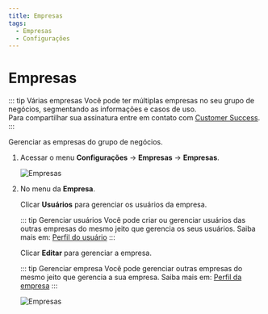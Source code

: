 ```yaml
---
title: Empresas
tags:
  - Empresas
  - Configurações
---
```


# Empresas

::: tip Várias empresas
Você pode ter múltiplas empresas no seu grupo de negócios, segmentando as informações e casos de uso.<br>
Para compartilhar sua assinatura entre em contato com [Customer Success](mailto:cs@phishx.io).
:::

Gerenciar as empresas do grupo de negócios.

1. Acessar o menu **Configurações** -> **Empresas** -> **Empresas**.

   ![Empresas](https://cdn.phishx.io/phishx-docs/images/phishx_companies_companies_01.webp)

2. No menu da **Empresa**.

   Clicar **Usuários** para gerenciar os usuários da empresa.

   ::: tip Gerenciar usuários
   Você pode criar ou gerenciar usuários das outras empresas do mesmo jeito que gerencia os seus usuários. Saiba mais em: [Perfil do usuário](../users/profile)
   :::

   Clicar **Editar** para gerenciar a empresa.

   ::: tip Gerenciar empresa
   Você pode gerenciar outras empresas do mesmo jeito que gerencia a sua empresa. Saiba mais em: [Perfil da empresa](profile)
   :::

   ![Empresas](https://cdn.phishx.io/phishx-docs/images/phishx_companies_companies_02.webp)
